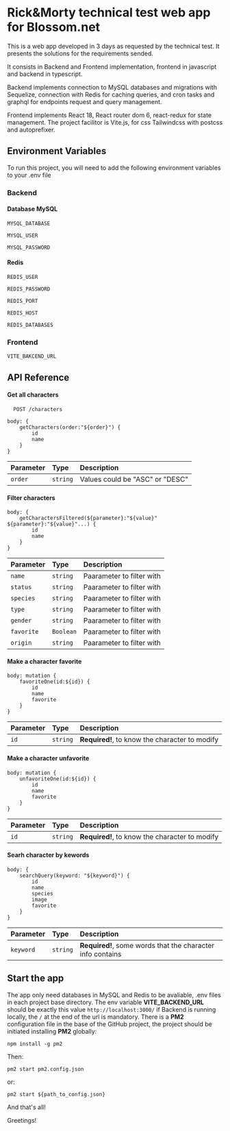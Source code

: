 
# Rick&Morty technical test web app for Blossom.net

This is a web app developed in 3 days as requested by the technical test. It presents the solutions for the requirements sended.

It consists in Backend and Frontend implementation, frontend in javascript and backend in typescript.

Backend implements connection to MySQL databases and migrations with Sequelize, connection with Redis for caching queries, and cron tasks and graphql for endpoints request and query management.

Frontend implements React 18, React router dom 6, react-redux for state management. The project facilitor is Vite.js, for css Tailwindcss with postcss and autoprefixer.



## Environment Variables

To run this project, you will need to add the following environment variables to your .env file

### Backend

#### Database MySQL

`MYSQL_DATABASE`

`MYSQL_USER`

`MYSQL_PASSWORD`

#### Redis
`REDIS_USER`

`REDIS_PASSWORD`

`REDIS_PORT`

`REDIS_HOST`

`REDIS_DATABASES`

### Frontend

`VITE_BAKCEND_URL`

## API Reference

#### Get all characters
```http
  POST /characters
```
```
body: {
    getCharacters(order:"${order}") {
        id
        name
    }
}
```
| Parameter | Type     | Description                       |
| :-------- | :------- | :-------------------------------- |
| `order`   | `string` | Values could be "ASC" or "DESC"   |


#### Filter characters
```
body: {
	getCharactersFiltered(${parameter}:"${value}" ${parameter}:"${value}"...) {
		id
		name
	}
}
```

| Parameter | Type     | Description                       |
| :-------- | :------- | :-------------------------------- |
| `name`    | `string` | Paarameter to filter with         |
| `status`  | `string` | Paarameter to filter with         |
| `species` | `string` | Paarameter to filter with         |
| `type`    | `string` | Paarameter to filter with         |
| `gender`  | `string` | Paarameter to filter with         |
| `favorite`| `Boolean`| Paarameter to filter with         |
| `origin`  | `string` | Paarameter to filter with         |

#### Make a character favorite
```
body: mutation {
	favoriteOne(id:${id}) {
		id
		name
		favorite
	}	
}
```
| Parameter | Type        | Description                                    |
| :-------- | :---------- | :--------------------------------------------- |
| `id`      | `string`    | **Required!**, to know the character to modify |

#### Make a character unfavorite
```
body: mutation {
	unfavoriteOne(id:${id}) {
		id
		name
		favorite
	}	
}
```
| Parameter | Type        | Description                                    |
| :-------- | :---------- | :--------------------------------------------- |
| `id`      | `string`    | **Required!**, to know the character to modify |

#### Searh character by kewords

```
body: {
	searchQuery(keyword: "${keyword}") {
		id
		name
		species
		image
		favorite
	}
}
```

| Parameter | Type        | Description                                                           |
| :------------- | :---------- | :--------------------------------------------------------------- |
| `keyword`      | `string`    | **Required!**, some words that the character info contains       |

## Start the app

The app only need databases in MySQL and Redis to be avaliable, .env files in each project base directory.
The env variable **VITE_BACKEND_URL** should be exactly this value `http://localhost:3000/` if Backend is running locally, the `/` at the end of the url is mandatory.
There is a **PM2** configuration file in the base of the GitHub project, the project should be initiated installing **PM2** globally:

`npm install -g pm2`

Then:

`pm2 start pm2.config.json`

or:

`pm2 start ${path_to_config.json}`

And that's all!

Greetings!
